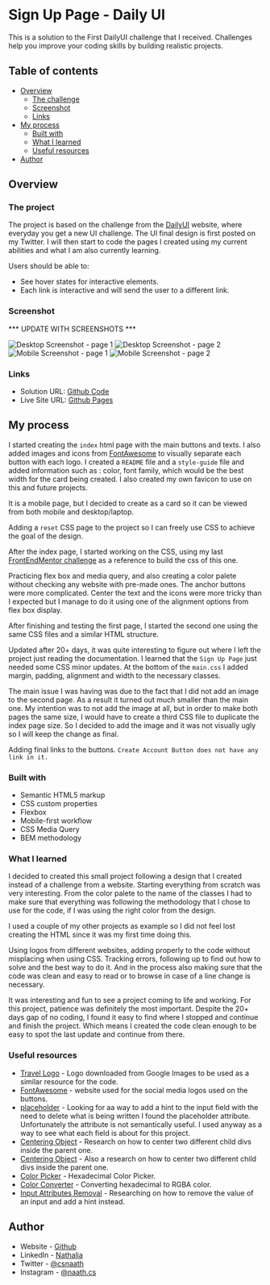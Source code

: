 # Sign Up Page - Daily UI

This is a solution to the First DailyUI challenge that I received. Challenges help you improve your coding skills by building realistic projects.

## Table of contents

- [Overview](#overview)
  - [The challenge](#the-project)
  - [Screenshot](#screenshot)
  - [Links](#links)
- [My process](#my-process)
  - [Built with](#built-with)
  - [What I learned](#what-i-learned)
  - [Useful resources](#useful-resources)
- [Author](#author)


## Overview

### The project

The project is based on the challenge from the [DailyUI](https://www.dailyui.co/) website, where everyday you get a new UI challenge.
The UI final design is first posted on my Twitter. I will then start to code the pages I created using my current abilities and what I am also currently learning.

Users should be able to:

- See hover states for interactive elements.
- Each link is interactive and will send the user to a different link.

### Screenshot
*** UPDATE WITH SCREENSHOTS ***

![Desktop Screenshot - page 1](screenshot/desktop.png)
![Desktop Screenshot - page 2](screenshot/desktop2.png)
![Mobile Screenshot - page 1](screenshot/mobile.jpeg)
![Mobile Screenshot - page 2](screenshot/mobile2.jpeg)


### Links

- Solution URL: [Github Code](https://github.com/naathcs/Sign-Up-Pages)
- Live Site URL: [Github Pages](https://naathcs.github.io/Sign-Up-Pages/)

## My process

I started creating the `index` html page with the main buttons and texts. I also added images and icons from [FontAwesome](https://fontawesome.com/) to visually separate each button with each logo.
I created a `README` file and a `style-guide` file and added information such as : color, font family, which would be the best width for the card being created.
I also created my own favicon to use on this and future projects.

It is a mobile page, but I decided to create as a card so it can be viewed from both mobile and desktop/laptop.

Adding a `reset` CSS page to the project so I can freely use CSS to achieve the goal of the design.

After the index page, I started working on the CSS, using my last [FrontEndMentor challenge](https://www.frontendmentor.io/solutions/order-summary-card-solution-ryKGnnOEc) as a reference to build the css of this one.

Practicing flex box and media query, and also creating a color palete without checking any website with pre-made ones.
The anchor buttons were more complicated. Center the text and the icons were more tricky than I expected but I manage to do it using one of the alignment options from flex box display.

After finishing and testing the first page, I started the second one using the same CSS files and a similar HTML structure.

Updated after 20+ days, it was quite interesting to figure out where I left the project just reading the documentation. I learned that the `Sign Up Page` just needed some CSS minor updates. At the bottom of the `main.css` I added margin, padding, alignment and width to the necessary classes.

The main issue I was having was due to the fact that I did not add an image to the second page. As a result it turned out much smaller than the main one. My intention was to not add the image at all, but in order to make both pages the same size, I would have to create a third CSS file to duplicate the index page size. So I decided to add the image and it was not visually ugly so I will keep the change as final.

Adding final links to the buttons.
`Create Account Button does not have any link in it.  `

### Built with

- Semantic HTML5 markup
- CSS custom properties
- Flexbox
- Mobile-first workflow
- CSS Media Query
- BEM methodology

### What I learned

I decided to created this small project following a design that I created instead of a challenge from a website. Starting everything from scratch was very interesting. From the color palete to the name of the classes I had to make sure that everything was following the methodology that I chose to use for the code, if I was using the right color from the design.

I used a couple of my other projects as example so I did not feel lost creating the HTML since it was my first time doing this.

Using logos from different websites, adding properly to the code without misplacing when using CSS. Tracking errors, following up to find out how to solve and the best way to do it. And in the process also making sure that the code was clean and easy to read or to browse in case of a line change is necessary.

It was interesting and fun to see a project coming to life and working. For this project, patience was definitely the most important. Despite the 20+ days gap of no coding, I found it easy to find where I stopped and continue and finish the project. Which means I created the code clean enough to be easy to spot the last update and continue from there.

### Useful resources

- [Travel Logo](https://upload.wikimedia.org/wikipedia/commons/thumb/f/fb/Noun_15537_ccElliotVerhaeren_travel.svg/1200px-Noun_15537_ccElliotVerhaeren_travel.svg.png) - Logo downloaded from Google Images to be used as a similar resource for the code.
- [FontAwesome](https://fontawesome.com/) - website used for the social media logos used on the buttons.
- [placeholder](https://developer.mozilla.org/en-US/docs/Web/HTML/Element/input) - Looking for aa way to add a hint to the input field with the need to delete what is being written I found the placeholder attribute. Unfortunately the attribute is not semantically useful. I used anyway as a way to see what each field is about for this project.
- [Centering Object](https://stackoverflow.com/questions/2812770/add-centered-text-to-the-middle-of-a-horizontal-rule) - Research on how to center two different child divs inside the parent one.
- [Centering Object](https://www.w3schools.com/css/css_align.asp) - Also a research on how to center two different child divs inside the parent one.
- [Color Picker](https://www.google.com/search?q=hex+color+picker&oq=hex+col&aqs=chrome.1.0i67i433j0i433i512j69i57j0i67l3j0i512j69i60.2276j0j1&sourceid=chrome&ie=UTF-8) - Hexadecimal Color Picker.
- [Color Converter](https://rgbacolorpicker.com/hex-to-rgba) - Converting hexadecimal to RGBA color.
- [Input Attributes Removal](https://www.codegrepper.com/code-examples/javascript/remove+input+value) - Researching on how to remove the value of an input and add a hint instead.

## Author

- Website - [Github](https://github.com/naathcs)
- LinkedIn - [Nathalia](https://www.linkedin.com/in/naathcs/)
- Twitter - [@csnaath](https://twitter.com/csnaath)
- Instagram - [@naath.cs](https://instagram.com/naath.cs)
